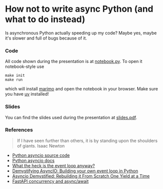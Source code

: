 # How not to write async Python (and what to do instead)

Is asynchronous Python actually speeding up my code? Maybe yes, maybe it's slower and
full of bugs because of it.

### Code

All code shown during the presentation is at [notebook.py](notebook.py). To open it
notebook-style use
```shell
make init
make run
```
which will install [marimo](https://marimo.io/) and open the notebook in your browser.
Make sure you have [uv](https://docs.astral.sh/uv/) installed!

### Slides

You can find the slides used during the presentation at [slides.pdf](slides.pdf).

### References
> If I have seen further than others, it is by standing upon the shoulders of giants.
> Isaac Newton

* [Python asyncio source code](https://github.com/python/cpython/tree/3be3c496df3d2ab48d1c66031b9fc78550b3a2a6/Lib/asyncio)
* [Python asyncio docs](https://docs.python.org/3/library/asyncio.html)
* [What the heck is the event loop anyway?](https://www.youtube.com/watch?v=8aGhZQkoFbQ)
* [Demystifying AsyncIO: Building your own event loop in Python](https://www.youtube.com/watch?v=Ww2HBNpu98g)
* [Asyncio Demystified: Rebuilding it From Scratch One Yield at a Time](https://dev.indooroutdoor.io/asyncio-demystified-rebuilding-it-from-scratch-one-yield-at-a-time)
* [FastAPI concurrency and async/await](https://fastapi.tiangolo.com/async/)
